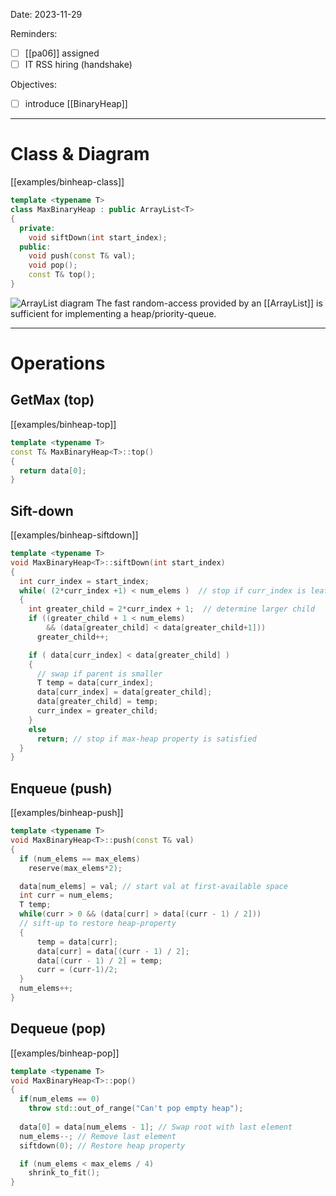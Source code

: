 

Date: 2023-11-29


Reminders:
* [ ]  [[pa06]] assigned
* [ ]  IT RSS hiring (handshake)

Objectives:
* [ ] introduce [[BinaryHeap]]

---


# Class & Diagram

[[examples/binheap-class]]
<!-- #include [[examples/binheap-class]] -->
```c++
template <typename T>
class MaxBinaryHeap : public ArrayList<T>
{
  private:
    void siftDown(int start_index);
  public:
    void push(const T& val);
    void pop();
    const T& top();
}
```
<!-- /include -->

![ArrayList diagram](img/arrlist-diagram.png)
The fast random-access provided by an [[ArrayList]] is sufficient for implementing a heap/priority-queue.

---
# Operations

## GetMax (top)
[[examples/binheap-top]]

<!-- #include [[examples/binheap-top]] -->
```c++
template <typename T>
const T& MaxBinaryHeap<T>::top()
{
  return data[0];
}
```
<!-- /include -->


## Sift-down
[[examples/binheap-siftdown]]

<!-- #include [[examples/binheap-siftdown]] -->
```c++
template <typename T>
void MaxBinaryHeap<T>::siftDown(int start_index)
{
  int curr_index = start_index;
  while( (2*curr_index +1) < num_elems )  // stop if curr_index is leaf
  {
    int greater_child = 2*curr_index + 1;  // determine larger child
    if ((greater_child + 1 < num_elems) 
        && (data[greater_child] < data[greater_child+1]))
      greater_child++;

    if ( data[curr_index] < data[greater_child] )
    {
      // swap if parent is smaller
      T temp = data[curr_index];
      data[curr_index] = data[greater_child];
      data[greater_child] = temp;
      curr_index = greater_child;
    }
    else
      return; // stop if max-heap property is satisfied
  }
}
```
<!-- /include -->



## Enqueue (push)
[[examples/binheap-push]]
<!-- #include [[examples/binheap-push]] -->
```c++
template <typename T>
void MaxBinaryHeap<T>::push(const T& val)
{
  if (num_elems == max_elems)
    reserve(max_elems*2);

  data[num_elems] = val; // start val at first-available space 
  int curr = num_elems;
  T temp;
  while(curr > 0 && (data[curr] > data[(curr - 1) / 2]))
  // sift-up to restore heap-property
  {
      temp = data[curr];
      data[curr] = data[(curr - 1) / 2];
      data[(curr - 1) / 2] = temp;
      curr = (curr-1)/2;
  }
  num_elems++;
}
```
<!-- /include -->



## Dequeue (pop)
[[examples/binheap-pop]]
<!-- #include [[examples/binheap-pop]] -->
```c++
template <typename T>
void MaxBinaryHeap<T>::pop()
{
  if(num_elems == 0)
    throw std::out_of_range("Can't pop empty heap");
  
  data[0] = data[num_elems - 1]; // Swap root with last element
  num_elems--; // Remove last element
  siftdown(0); // Restore heap property

  if (num_elems < max_elems / 4)
    shrink_to_fit();
}
```
<!-- /include -->

